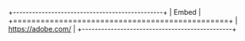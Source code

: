 +-----------------------------------------------+
| Embed                                         |
+===============================================+
| <https://adobe.com/>                          |
+-----------------------------------------------+
